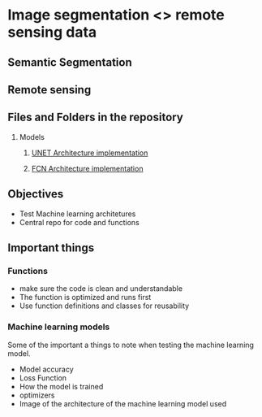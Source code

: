 # Image segmentation <> remote sensing data
## Semantic Segmentation 

## Remote sensing 

## Files and Folders in the repository
1. Models
   1.   [UNET Architecture implementation](https://github.com/pronapro/Masters-Work/blob/main/Copy_of_U_net.ipynb)   

   2. [FCN Architecture implementation](https://github.com/pronapro/Masters-Work/blob/main/Fcn_architecture.ipynb)

## Objectives 
* Test Machine learning architetures 
* Central repo for code and functions
 
## Important things
### Functions 
* make sure the code is clean and understandable 
* The function is optimized and runs first
* Use function definitions and classes for reusability 

### Machine learning models 
Some of the important a things to note when testing the machine learning model.
* Model accuracy 
* Loss Function 
* How the model is trained 
* optimizers 
* Image of the architecture of the machine learning model used 
